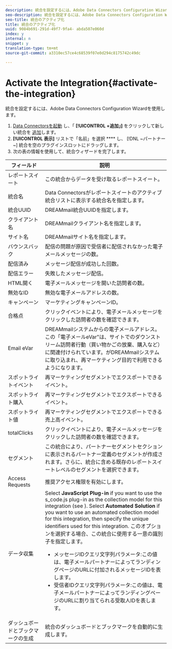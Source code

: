 ```yaml
---
description: 統合を設定するには、Adobe Data Connectors Configuration Wizardを使用します。
seo-description: 統合を設定するには、Adobe Data Connectors Configuration Wizardを使用します。
seo-title: 統合のアクティブ化
title: 統合のアクティブ化
uuid: 9084b691-291d-49f7-9fa4- abda507e060d
index: y
internal: n
snippet: y
translation-type: tm+mt
source-git-commit: a3310ec57ce4c68539f07e0d294c8175742c49dc

---
```



# Activate the Integration{#activate-the-integration}

統合を設定するには、Adobe Data Connectors Configuration Wizardを使用します。

1. [Data Connectorsを起動](https://marketing.adobe.com/resources/help/en_US/genesis/c_overview.html) し、「 **[!UICONTROL +追加」]** をクリックして新しい統合を [追加](https://marketing.adobe.com/resources/help/en_US/genesis/t_add_integration.html)します。
1. **[!UICONTROL 表示]** リストで「名前」を選択 **** し、 [!DNL ~パートナー~] 統合を空のプラグインスロットにドラッグします。
1. 次の表の情報を使用して、統合ウィザードを完了します。

| フィールド | 説明 |
|--- |--- |
| レポートスイート | この統合からデータを受け取るレポートスイート。 |
| 統合名 | Data Connectorsがレポートスイートのアクティブ統合リストに表示する統合名を指定します。 |
| 統合UUID | DREAMmail統合UUIDを指定します。 |
| クライアント名 | DREAMmailクライアント名を指定します。 |
| サイト名 | DREAMmailサイト名を指定します。 |
| バウンスバック | 配信の問題が原因で受信者に配信されなかった電子メールメッセージの数。 |
| 配信済み | メッセージ配信が成功した回数。 |
| 配信エラー | 失敗したメッセージ配信。 |
| HTML開く | 電子メールメッセージを開いた訪問者の数。 |
| 無効なID | 無効な電子メールアドレスの数。 |
| キャンペーン | マーケティングキャンペーンID。 |
| 合格点 | クリックイベントにより、電子メールメッセージをクリックした訪問者の数を確認できます。 |
| Email eVar | DREAMmailシステムからの電子メールアドレス。この「電子メールeVar"は、サイトでのダウンストリーム訪問者行動（買い物かごの放棄、購入など）に関連付けられています。がDREAMmailシステムに取り込まれ、再マーケティング目的で利用できるようになります。 |
| スポットライトイベント | 再マーケティングセグメントでエクスポートできるイベント。 |
| スポットライト購入 | 再マーケティングセグメントでエクスポートできるイベント。 |
| スポットライト値 | 再マーケティングセグメントでエクスポートできる売上高イベント。 |
| totalClicks | クリックイベントにより、電子メールメッセージをクリックした訪問者の数を確認できます。 |
| セグメント | この統合により、パートナーセグメントセクションに表示されるパートナー定義のセグメントが作成されます。さらに、統合に含める既存のレポートスイートレベルのセグメントを選択できます。 |
| Access Requests | 推奨アクセス権限を有効にします。 |
| データ収集 | Select **JavaScript Plug-in** if you want to use the s_code.js plug-in as the collection model for this integration (see ). Select **Automated Solution** if you want to use an automated collection model for this integration, then specify the unique identifiers used for this integration. このオプションを選択する場合、この統合に使用する一意の識別子を指定します。<ul><li>メッセージIDクエリ文字列パラメータ:この値は、電子メールパートナーによってランディングページのURLに付加されるメッセージIDを表します。</li><li>受信者IDクエリ文字列パラメータ:この値は、電子メールパートナーによってランディングページのURLに割り当てられる受取人IDを表します。</li></ul> |
| ダッシュボードとブックマークの生成 | 統合のダッシュボードとブックマークを自動的に生成します。 |